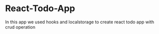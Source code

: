 # React-Todo-App
In this app we used hooks and localstorage to create react todo app with crud operation
